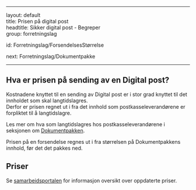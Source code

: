 -----

layout: default  
title: Prisen på digital post  
headtitle: Sikker digital post - Begreper  
group: forretningslag

id: Forretningslag/ForsendelsesStørrelse

next: Forretningslag/Dokumentpakke

-----

## Hva er prisen på sending av en Digital post?

Kostnadene knyttet til en sending av Digital post er i stor grad knyttet
til det innholdet som skal langtidslagres.  
Derfor er prisen regnet ut i fra det innhold som postkasseleverandørene
er forpliktet til å langtidslagre.

Les mer om hva som langtidslagres hos postkasseleverandørene i seksjonen
om [Dokumentpakken](Dokumentpakke/langtidslagring).

Prisen på en forsendelse regnes ut i fra størrelsen på Dokumentpakkens
innhold, før det det pakkes ned.

## Priser

Se [samarbeidsportalen](https://samarbeid.difi.no) for informasjon
oversikt over oppdaterte priser.
